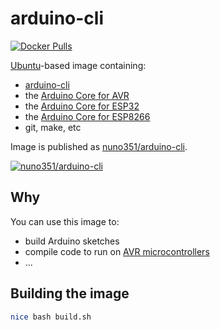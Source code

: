 # arduino-cli

[![Docker Pulls](https://img.shields.io/docker/pulls/nuno351/arduino-cli.svg?maxAge=604800)][nuno351/arduino-cli]

[Ubuntu](https://hub.docker.com/_/ubuntu)-based image containing:

* [arduino-cli](https://arduino.github.io/arduino-cli/)
* the [Arduino Core for AVR](https://github.com/arduino/ArduinoCore-avr)
* the [Arduino Core for ESP32](https://github.com/espressif/arduino-esp32)
* the [Arduino Core for ESP8266](https://github.com/esp8266/Arduino)
* git, make, etc

Image is published as [nuno351/arduino-cli].

[![nuno351/arduino-cli](https://dockeri.co/image/nuno351/arduino-cli)](https://hub.docker.com/r/nuno351/arduino-cli)

## Why

You can use this image to:

- build Arduino sketches
- compile code to run on [AVR microcontrollers](https://en.wikipedia.org/wiki/AVR_microcontrollers)
- ...

## Building the image

```bash
nice bash build.sh
```

[nuno351/arduino-cli]: https://hub.docker.com/r/nuno351/arduino-cli/
